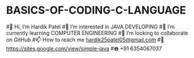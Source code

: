 # BASICS-OF-CODING-C-LANGUAGE
#👋 Hi, I’m Hardik Patel
#👀 I’m interested in JAVA DEVELOPING
#🌱 I’m currently learning COMPUTER ENGINEERING
#💞️ I’m looking to collaborate on GitHub
#📫 How to reach me hardik25patel05@gmail.com
#🔗 https://sites.google.com/view/simple-java
#☎️ +91 6354067037
